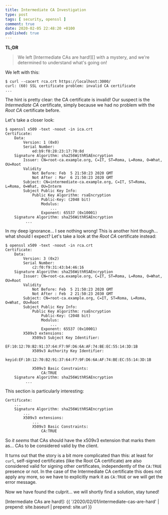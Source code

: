 ```yaml
---
title: Intermediate CA Investigation
type: post
tags: [ security, openssl ]
comment: true
date: 2020-02-05 22:48:20 +0100
published: true
---
```


**TL;DR**

> We left [Intermediate CAs are hard!][] with a mystery, and we're
> determined to understand what's going on!

We left with this:

```shell
$ curl --cacert rca.crt https://localhost:3000/
curl: (60) SSL certificate problem: invalid CA certificate
...
```

The hint is pretty clear: the CA certificate is invalid! Our suspect is the
*Intermediate CA* certificate, simply because we had no problem with the
*Root CA* certificate before.

Let's take a closer look:

```shell
$ openssl x509 -text -noout -in ica.crt
Certificate:
    Data:
        Version: 1 (0x0)
        Serial Number:
            ed:b9:f0:28:23:17:70:8d
    Signature Algorithm: sha256WithRSAEncryption
        Issuer: CN=root-ca.example.org, C=IT, ST=Roma, L=Roma, O=What, OU=Root
        Validity
            Not Before: Feb  5 21:50:23 2020 GMT
            Not After : Mar  6 21:50:23 2020 GMT
        Subject: CN=intermediate-ca.example.org, C=IT, ST=Roma, L=Roma, O=What, OU=Interm
        Subject Public Key Info:
            Public Key Algorithm: rsaEncryption
                Public-Key: (2048 bit)
                Modulus:
                    ...
                Exponent: 65537 (0x10001)
    Signature Algorithm: sha256WithRSAEncryption
         ...
```

In my deep ignorance... I see nothing wrong! This is another hint though...
what should I expect? Let's take a look at the *Root CA* certificate
instead:

```shell
$ openssl x509 -text -noout -in rca.crt
Certificate:
    Data:
        Version: 3 (0x2)
        Serial Number:
            c2:f0:f9:31:43:b4:46:16
    Signature Algorithm: sha256WithRSAEncryption
        Issuer: CN=root-ca.example.org, C=IT, ST=Roma, L=Roma, O=What, OU=Root
        Validity
            Not Before: Feb  5 21:50:23 2020 GMT
            Not After : Feb  2 21:50:23 2030 GMT
        Subject: CN=root-ca.example.org, C=IT, ST=Roma, L=Roma, O=What, OU=Root
        Subject Public Key Info:
            Public Key Algorithm: rsaEncryption
                Public-Key: (2048 bit)
                Modulus:
                    ...
                Exponent: 65537 (0x10001)
        X509v3 extensions:
            X509v3 Subject Key Identifier: 
                EF:10:12:70:B2:91:37:64:F7:9F:D6:6A:AF:74:BE:EC:55:14:3D:1B
            X509v3 Authority Key Identifier: 
                keyid:EF:10:12:70:B2:91:37:64:F7:9F:D6:6A:AF:74:BE:EC:55:14:3D:1B

            X509v3 Basic Constraints: 
                CA:TRUE
    Signature Algorithm: sha256WithRSAEncryption
         ...
```

This section is particularly interesting:

```text
Certificate:
    ...
    Signature Algorithm: sha256WithRSAEncryption
        ...
        X509v3 extensions:
            ...
            X509v3 Basic Constraints: 
                CA:TRUE
```

So *it seems* that CAs should have the x509v3 extension that marks them
as... CAs to be considered valid by the client.

It turns out that the story is a bit more complicated than this: at least
for `curl`, self-signed certificates (like the Root CA certificate) are also
considered valid for signing other certificates, independently of the
`CA:TRUE` presence or not. In the case of the Intermediate CA certificate
this does not apply any more, so we have to explicitly mark it as `CA:TRUE`
or we will get the error message.

Now we have found the culprit... we will shortly find a solution, stay
tuned!

[Intermediate CAs are hard!]: {{ '/2020/02/01/intermediate-cas-are-hard' | prepend: site.baseurl | prepend: site.url }}
